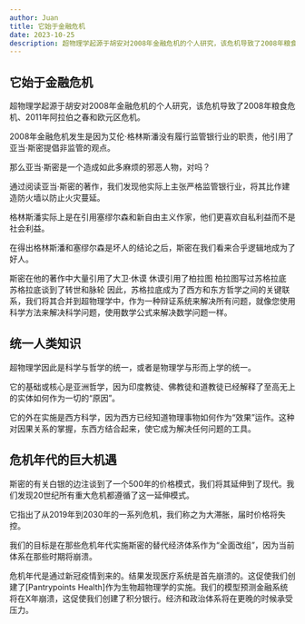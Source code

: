 ```yaml
---
author: Juan
title: 它始于金融危机
date: 2023-10-25
description: 超物理学起源于胡安对2008年金融危机的个人研究，该危机导致了2008年粮食危机、2011年阿拉伯之春和欧元区危机。
---
```


## 它始于金融危机

超物理学起源于胡安对2008年金融危机的个人研究，该危机导致了2008年粮食危机、2011年阿拉伯之春和欧元区危机。

2008年金融危机发生是因为艾伦·格林斯潘没有履行监管银行业的职责，他引用了亚当·斯密提倡非监管的观点。

那么亚当·斯密是一个造成如此多麻烦的邪恶人物，对吗？

通过阅读亚当·斯密的著作，我们发现他实际上主张严格监管银行业，将其比作建造防火墙以防止火灾蔓延。

格林斯潘实际上是在引用塞缪尔森和新自由主义作家，他们更喜欢自私利益而不是社会利益。

在得出格林斯潘和塞缪尔森是坏人的结论之后，斯密在我们看来合乎逻辑地成为了好人。

斯密在他的著作中大量引用了大卫·休谟
休谟引用了柏拉图
柏拉图写过苏格拉底
苏格拉底谈到了转世和脉轮
因此，苏格拉底成为了西方和东方哲学之间的关键联系，我们将其合并到超物理学中，作为一种辩证系统来解决所有问题，就像您使用科学方法来解决科学问题，使用数学公式来解决数学问题一样。


## 统一人类知识

超物理学因此是科学与哲学的统一，或者是物理学与形而上学的统一。

它的基础或核心是亚洲哲学，因为印度教徒、佛教徒和道教徒已经解释了至高无上的实体如何作为一切的“原因”。

它的外在实施是西方科学，因为西方已经知道物理事物如何作为“效果”运作。这种对因果关系的掌握，东西方结合起来，使它成为解决任何问题的工具。


## 危机年代的巨大机遇

斯密的有关白银的边注谈到了一个500年的价格模式，我们将其延伸到了现代。我们发现20世纪所有重大危机都遵循了这一延伸模式。

它指出了从2019年到2030年的一系列危机，我们称之为大滞胀，届时价格将失控。

我们的目标是在那些危机年代实施斯密的替代经济体系作为“全面改组”，因为当前体系在那些时期将崩溃。

危机年代是通过新冠疫情到来的。结果发现医疗系统是首先崩溃的。这促使我们创建了[Pantrypoints Health]作为生物超物理学的实施。我们的模型预测金融系统将在X年崩溃，这促使我们创建了积分银行。经济和政治体系将在更晚的时候承受压力。

